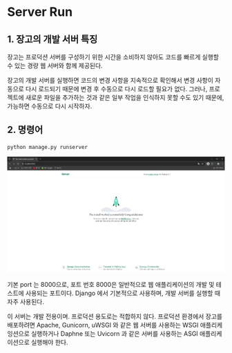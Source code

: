 # Server Run

## 1. 장고의 개발 서버 특징
장고는 프로덕션 서버를 구성하기 위한 시간을 소비하지 않아도 코드를 빠르게 실행할 수 있는 경량 웹 서버와 함께 제공된다.

장고의 개발 서버를 실행하면 코드의 변경 사항을 지속적으로 확인해서 변경 사항이 자동으로 다시 로드되기 때문에 변경 후 수동으로 다시 로드할 필요가 없다. 그러나, 프로젝트에 새로운 파일을 추가하는 것과 같은 일부 작업을 인식하지 못할 수도 있기 때문에, 가능하면 수동으로 다시 시작하자.

## 2. 명령어
```bash
python manage.py runserver
```

![장고로 서버를 처음 구동하면 볼 수 있는 페이지](../../../99_img/django_server_run.png)

기본 port 는 8000으로, 포트 번호 8000은 일반적으로 웹 애플리케이션의 개발 및 테스트에 사용되는 포트이다. Django 에서 기본적으로 사용하며, 개발 서버를 실행할 때 자주 사용된다.

이 서버는 개발 전용이며. 프로덕션 용도로는 적합하지 않다. 프로덕션 환경에서 장고를 배포하려면 Apache, Gunicorn, uWSGI 와 같은 웹 서버를 사용하는 WSGI 애플리케잉션으로 실행하거나 Daphne 또는 Uvicorn 과 같은 서버를 사용하는 ASGI 애플리케이션으로 실행해야 한다.